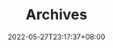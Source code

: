 ---
title: "Archives"
date: 2022-05-27T23:17:37+08:00
layout: "archives"
slug: "archives"
menu:
    main:
        weight: -70
        params:
            icon: archives
---